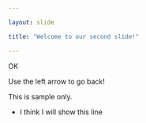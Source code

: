 ```yaml
---

layout: slide

title: "Welcome to our second slide!"

---
```


OK

Use the left arrow to go back!


This is sample only.
- I think I will show this line
